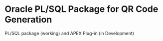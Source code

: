 # Oracle PL/SQL Package for QR Code Generation
PL/SQL package (working) and APEX Plug-in (in Development)
